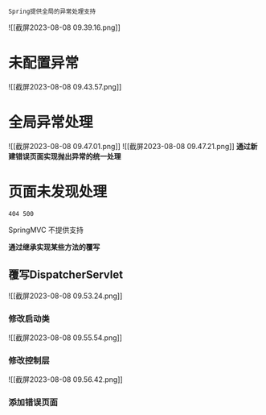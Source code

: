 	Spring提供全局的异常处理支持

![[截屏2023-08-08 09.39.16.png]]

# 未配置异常

![[截屏2023-08-08 09.43.57.png]]

# 全局异常处理

![[截屏2023-08-08 09.47.01.png]]
![[截屏2023-08-08 09.47.21.png]]
**通过新建错误页面实现抛出异常的统一处理**

# 页面未发现处理

	404 500

SpringMVC 不提供支持

**通过继承实现某些方法的覆写**

## 覆写DispatcherServlet

![[截屏2023-08-08 09.53.24.png]]

### 修改启动类

![[截屏2023-08-08 09.55.54.png]]

### 修改控制层

![[截屏2023-08-08 09.56.42.png]]

### 添加错误页面

